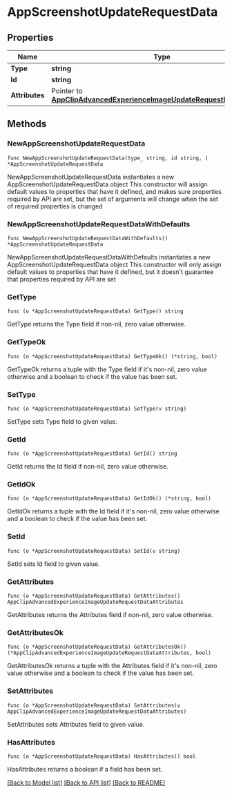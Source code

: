 # AppScreenshotUpdateRequestData

## Properties

Name | Type | Description | Notes
------------ | ------------- | ------------- | -------------
**Type** | **string** |  | 
**Id** | **string** |  | 
**Attributes** | Pointer to [**AppClipAdvancedExperienceImageUpdateRequestDataAttributes**](AppClipAdvancedExperienceImageUpdateRequestDataAttributes.md) |  | [optional] 

## Methods

### NewAppScreenshotUpdateRequestData

`func NewAppScreenshotUpdateRequestData(type_ string, id string, ) *AppScreenshotUpdateRequestData`

NewAppScreenshotUpdateRequestData instantiates a new AppScreenshotUpdateRequestData object
This constructor will assign default values to properties that have it defined,
and makes sure properties required by API are set, but the set of arguments
will change when the set of required properties is changed

### NewAppScreenshotUpdateRequestDataWithDefaults

`func NewAppScreenshotUpdateRequestDataWithDefaults() *AppScreenshotUpdateRequestData`

NewAppScreenshotUpdateRequestDataWithDefaults instantiates a new AppScreenshotUpdateRequestData object
This constructor will only assign default values to properties that have it defined,
but it doesn't guarantee that properties required by API are set

### GetType

`func (o *AppScreenshotUpdateRequestData) GetType() string`

GetType returns the Type field if non-nil, zero value otherwise.

### GetTypeOk

`func (o *AppScreenshotUpdateRequestData) GetTypeOk() (*string, bool)`

GetTypeOk returns a tuple with the Type field if it's non-nil, zero value otherwise
and a boolean to check if the value has been set.

### SetType

`func (o *AppScreenshotUpdateRequestData) SetType(v string)`

SetType sets Type field to given value.


### GetId

`func (o *AppScreenshotUpdateRequestData) GetId() string`

GetId returns the Id field if non-nil, zero value otherwise.

### GetIdOk

`func (o *AppScreenshotUpdateRequestData) GetIdOk() (*string, bool)`

GetIdOk returns a tuple with the Id field if it's non-nil, zero value otherwise
and a boolean to check if the value has been set.

### SetId

`func (o *AppScreenshotUpdateRequestData) SetId(v string)`

SetId sets Id field to given value.


### GetAttributes

`func (o *AppScreenshotUpdateRequestData) GetAttributes() AppClipAdvancedExperienceImageUpdateRequestDataAttributes`

GetAttributes returns the Attributes field if non-nil, zero value otherwise.

### GetAttributesOk

`func (o *AppScreenshotUpdateRequestData) GetAttributesOk() (*AppClipAdvancedExperienceImageUpdateRequestDataAttributes, bool)`

GetAttributesOk returns a tuple with the Attributes field if it's non-nil, zero value otherwise
and a boolean to check if the value has been set.

### SetAttributes

`func (o *AppScreenshotUpdateRequestData) SetAttributes(v AppClipAdvancedExperienceImageUpdateRequestDataAttributes)`

SetAttributes sets Attributes field to given value.

### HasAttributes

`func (o *AppScreenshotUpdateRequestData) HasAttributes() bool`

HasAttributes returns a boolean if a field has been set.


[[Back to Model list]](../README.md#documentation-for-models) [[Back to API list]](../README.md#documentation-for-api-endpoints) [[Back to README]](../README.md)



